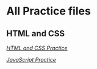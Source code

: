 # All Practice files

## HTML and CSS

*[HTML and CSS Practice](./HTML%20%26%20CSS%20Practice/)*

*[JavaScript Practice](./JavaScript%20Practice/)*


